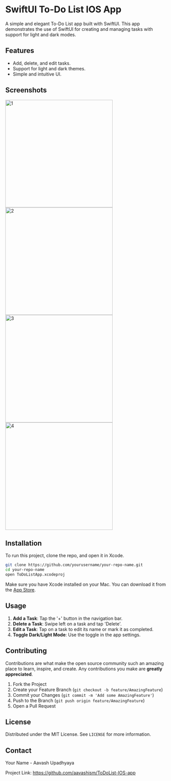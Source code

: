 # SwiftUI To-Do List IOS App

A simple and elegant To-Do List app built with SwiftUI. This app demonstrates the use of SwiftUI for creating and managing tasks with support for light and dark modes.

## Features

- Add, delete, and edit tasks.
- Support for light and dark themes.
- Simple and intuitive UI.

## Screenshots


<img width="335" alt="1" src="https://github.com/aavashism/ToDoList-IOS-app/assets/77792660/104b1462-018c-4988-9449-e77f6f8feb16">
<img width="335" alt="2" src="https://github.com/aavashism/ToDoList-IOS-app/assets/77792660/260eb55e-e91c-4855-aff9-ef5209bff5fb">
<img width="335" alt="3" src="https://github.com/aavashism/ToDoList-IOS-app/assets/77792660/50640b52-d5ed-4106-ba8f-7e9046666f8c">
<img width="335" alt="4" src="https://github.com/aavashism/ToDoList-IOS-app/assets/77792660/63a8a9f1-47b5-4632-8f0d-cbe9c6056882">


## Installation

To run this project, clone the repo, and open it in Xcode.

```bash
git clone https://github.com/yourusername/your-repo-name.git
cd your-repo-name
open ToDoListApp.xcodeproj
```

Make sure you have Xcode installed on your Mac. You can download it from the [App Store](https://apps.apple.com/app/xcode/id497799835).

## Usage

1. **Add a Task**: Tap the '+' button in the navigation bar.
2. **Delete a Task**: Swipe left on a task and tap 'Delete'.
3. **Edit a Task**: Tap on a task to edit its name or mark it as completed.
4. **Toggle Dark/Light Mode**: Use the toggle in the app settings.

## Contributing

Contributions are what make the open source community such an amazing place to learn, inspire, and create. Any contributions you make are **greatly appreciated**.

1. Fork the Project
2. Create your Feature Branch (`git checkout -b feature/AmazingFeature`)
3. Commit your Changes (`git commit -m 'Add some AmazingFeature'`)
4. Push to the Branch (`git push origin feature/AmazingFeature`)
5. Open a Pull Request

## License

Distributed under the MIT License. See `LICENSE` for more information.

## Contact

Your Name - Aavash Upadhyaya

Project Link: https://github.com/aavashism/ToDoList-IOS-app
